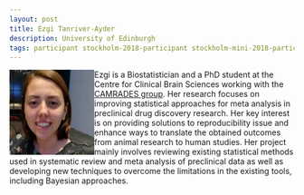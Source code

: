 ```yaml
---
layout: post
title: Ezgi Tanriver-Ayder
description: University of Edinburgh
tags: participant stockholm-2018-participant stockholm-mini-2018-participant
---
```

<img align="left" width="150" height="150" src="/events/2018-04-stockholm/people/tanriver-ayder_ezgi.jpg" alt="Ezgi Tanriver-Ayder"/>Ezgi is a Biostatistician and a PhD student at the Centre for Clinical Brain Sciences working with the <a href="http://www.dcn.ed.ac.uk/camarades/" target="_blank" rel="noopener">CAMRADES group</a>. Her research focuses on improving statistical approaches for meta analysis in preclinical drug discovery research. Her key interest is on providing solutions to reproducibility issue and enhance ways to translate the obtained outcomes from animal research to human studies. Her project mainly involves reviewing existing statistical methods used in systematic review and meta analysis of preclinical data as well as developing new techniques to overcome the limitations in the existing tools, including Bayesian approaches.  

<a href="https://twitter.com/ezgitanriver" title="Twitter" target="_blank"
rel="noopener">
  <i class="fa fa-twitter fa-2x" style="color:#4FB3A9"></i>
</a>&nbsp;
<a href="https://github.com/ezz-uh" title="GitHub" target="_blank" rel="noopener">
  <i class="fa fa-github fa-2x" style="color:#4FB3A9"></i>
</a>
